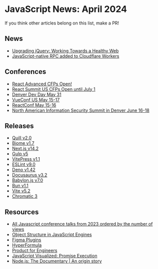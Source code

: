 # JavaScript News: April 2024

If you think other articles belong on this list, make a PR!

## News
- [Upgrading jQuery: Working Towards a Healthy Web](https://blog.jquery.com/2024/04/17/upgrading-jquery-working-towards-a-healthy-web/)
- [JavaScript-native RPC added to Cloudflare Workers](https://blog.cloudflare.com/javascript-native-rpc)

## Conferences
- [React Advanced CFPs Open!](https://reactadvanced.com/)
- [React Summit US CFPs Open until July 1](https://reactsummit.us/)
- [Denver Dev Day May 31](https://denverdevday.github.io/may-2024/)
- [VueConf US May 15-17](https://vueconf.us/)
- [ReactConf May 15-16](https://conf.react.dev/)
- [North American Information Security Summit in Denver June 16-18](https://infosecurity-summit.com/)

## Releases
- [Quill v2.0](https://slab.com/blog/announcing-quill-2-0/)
- [Biome v1.7](https://biomejs.dev/blog/biome-v1-7)
- [Next.js v14.2](https://nåextjs.org/blog/next-14-2)
- [Gulp v5](https://medium.com/gulpjs/announcing-gulp-v5-c67d077dbdb7)
- [VitePress v1.1](https://github.com/vuejs/vitepress/blob/main/CHANGELOG.md)
- [ESLint v9.0](https://eslint.org/blog/2024/04/eslint-v9.0.0-released/)
- [Deno v1.42](https://deno.com/blog/v1.42)
- [Docusaurus v3.2](https://docusaurus.io/blog/releases/3.2)
- [Babylon.js v7.0](https://babylonjs.medium.com/introducing-babylon-js-7-0-a141cd7ede0d)
- [Bun v1.1](https://bun.sh/blog/bun-v1.1)
- [Vite v5.2](https://github.com/vitejs/vite/blob/v5.2.10/packages/vite/CHANGELOG.md)
- [Chromatic 3](https://www.chromatic.com/blog/chromatic-3/)

## Resources
- [All Javascript conference talks from 2023 ordered by the number of views](https://techtalksweekly.substack.com/p/ttw-extra-3-all-javascript-conference)
- [Object Structure in JavaScript Engines](https://blog.frontend-almanac.com/js-object-structure)
- [Figma Plugins](https://macwright.com/2024/03/29/figma-plugins.html)
- [HyperFormula](https://hyperformula.handsontable.com/)
- [Product for Engineers](https://newsletter.posthog.com/p/what-is-product-for-engineers)
- [JavaScript Visualized: 
Promise Execution](https://www.lydiahallie.com/blog/promise-execution)
- [Node.js: The Documentary | An origin story](https://www.youtube.com/watch?v=LB8KwiiUGy0)